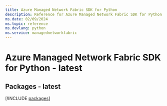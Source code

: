 ```yaml
---
title: Azure Managed Network Fabric SDK for Python
description: Reference for Azure Managed Network Fabric SDK for Python
ms.date: 02/09/2024
ms.topic: reference
ms.devlang: python
ms.service: managednetworkfabric
---
```

# Azure Managed Network Fabric SDK for Python - latest
## Packages - latest
[!INCLUDE [packages](managed-network-fabric-index.md)]